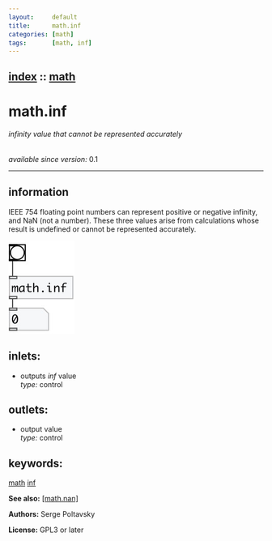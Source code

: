 ```yaml
---
layout:     default
title:      math.inf
categories: [math]
tags:       [math, inf]
---
```

[index](index.html) :: [math](category_math.html)
---

# math.inf

###### infinity value that cannot be represented accurately

*available since version:* 0.1

---


## information
IEEE 754 floating point numbers can represent positive or negative infinity, and NaN (not a number). These three values arise from calculations whose result is undefined or cannot be represented accurately.


[![example](../examples/img/math.inf.jpg)](../examples/pd/math.inf.pd)









## inlets:

* outputs *inf* value<br>
_type:_ control



## outlets:

* output value<br>
_type:_ control



## keywords:

[math](keywords/math.html)
[inf](keywords/inf.html)



**See also:**
[\[math.nan\]](math.nan.html)




**Authors:** Serge Poltavsky




**License:** GPL3 or later





